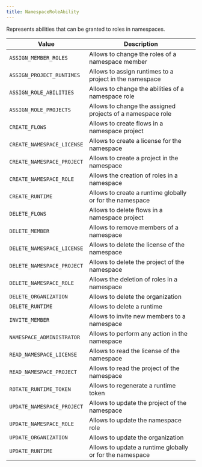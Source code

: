 ```yaml
---
title: NamespaceRoleAbility
---
```


Represents abilities that can be granted to roles in namespaces.

| Value | Description |
|-------|-------------|
| `ASSIGN_MEMBER_ROLES` | Allows to change the roles of a namespace member |
| `ASSIGN_PROJECT_RUNTIMES` | Allows to assign runtimes to a project in the namespace |
| `ASSIGN_ROLE_ABILITIES` | Allows to change the abilities of a namespace role |
| `ASSIGN_ROLE_PROJECTS` | Allows to change the assigned projects of a namespace role |
| `CREATE_FLOWS` | Allows to create flows in a namespace project |
| `CREATE_NAMESPACE_LICENSE` | Allows to create a license for the namespace |
| `CREATE_NAMESPACE_PROJECT` | Allows to create a project in the namespace |
| `CREATE_NAMESPACE_ROLE` | Allows the creation of roles in a namespace |
| `CREATE_RUNTIME` | Allows to create a runtime globally or for the namespace |
| `DELETE_FLOWS` | Allows to delete flows in a namespace project |
| `DELETE_MEMBER` | Allows to remove members of a namespace |
| `DELETE_NAMESPACE_LICENSE` | Allows to delete the license of the namespace |
| `DELETE_NAMESPACE_PROJECT` | Allows to delete the project of the namespace |
| `DELETE_NAMESPACE_ROLE` | Allows the deletion of roles in a namespace |
| `DELETE_ORGANIZATION` | Allows to delete the organization |
| `DELETE_RUNTIME` | Allows to delete a runtime |
| `INVITE_MEMBER` | Allows to invite new members to a namespace |
| `NAMESPACE_ADMINISTRATOR` | Allows to perform any action in the namespace |
| `READ_NAMESPACE_LICENSE` | Allows to read the license of the namespace |
| `READ_NAMESPACE_PROJECT` | Allows to read the project of the namespace |
| `ROTATE_RUNTIME_TOKEN` | Allows to regenerate a runtime token |
| `UPDATE_NAMESPACE_PROJECT` | Allows to update the project of the namespace |
| `UPDATE_NAMESPACE_ROLE` | Allows to update the namespace role |
| `UPDATE_ORGANIZATION` | Allows to update the organization |
| `UPDATE_RUNTIME` | Allows to update a runtime globally or for the namespace |
